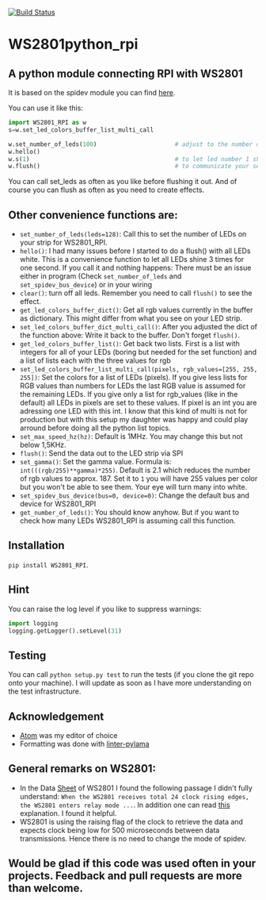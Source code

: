 [![Build Status](https://travis-ci.org/mk2366/WS2801python_rpi.svg?branch=master)](https://travis-ci.org/mk2366/WS2801python_rpi)

# WS2801python_rpi
## A python module connecting RPI with WS2801

It is based on the spidev module you can find [here](https://github.com/doceme/py-spidev).

You can use it like this:

```python
import WS2801_RPI as w
s=w.set_led_colors_buffer_list_multi_call

w.set_number_of_leds(100)                      # adjust to the number of leds in your project
w.hello()
w.s(1)                                         # to let led number 1 shine in white
w.flush()                                      # to communicate your settings to the led strip via spi
```

You can call set_leds as often as you like before flushing it out. And of course you can flush as often
as you need to create effects.

## Other convenience functions are:

* `set_number_of_leds(leds=128)`: Call this to set the number of LEDs on your strip for WS2801_RPI.
* `hello()`: I had many issues before I started to do a flush() with all LEDs white. This is a convenience function to let all LEDs shine 3 times for one second.
If you call it and nothing happens: There must be an issue either in program (Check `set_number_of_leds` and `set_spidev_bus_device`) or in your wiring
* `clear()`: turn off all leds. Remember you need to call `flush()` to see the effect.
* `get_led_colors_buffer_dict()`: Get all rgb values currently in the buffer as dictionary. This might differ from what you see on your LED strip.
* `set_led_colors_buffer_dict_multi_call()`: After you adjusted the dict of the function above: Write it back to the buffer. Don't forget `flush()`.
* `get_led_colors_buffer_list()`: Get back two lists. First is a list with integers for all of your LEDs (boring but needed for the set function) and a list of lists each with the three
values for rgb
* `set_led_colors_buffer_list_multi_call(pixels, rgb_values=[255, 255, 255])`: Set the colors for a list of LEDs (pixels). If you give less lists for RGB values than numbers for LEDs the last RGB value is assumed for the remaining LEDs. If you give only a list for rgb_values (like in the default) all LEDs in pixels are set to these values. If pixel is an int you are adressing one LED with this int. I know that this kind of multi is not for production but with this setup my daughter was happy and could play arround before doing all the python list topics.
* `set_max_speed_hz(hz)`: Default is 1MHz. You may change this but not below 1,5KHz.
* `flush()`: Send the data out to the LED strip via SPI
* `set_gamma()`: Set the gamma value. Formula is: `int(((rgb/255)**gamma)*255)`. Default is 2.1 which reduces the number of rgb values to approx. 187.
Set it to `1` you will have 255 values per color but you won't be able to see them. Your eye will turn many into white.
* `set_spidev_bus_device(bus=0, device=0)`: Change the default bus and device for WS2801_RPI
* `get_number_of_leds()`: You should know anyhow. But if you want to check how many LEDs WS2801_RPI is assuming call this function.

## Installation
`pip install WS2801_RPI`.

## Hint
You can raise the log level if you like to suppress warnings:
```python
import logging
logging.getLogger().setLevel(31)
```

## Testing
You can call `python setup.py test` to run the tests (if you clone the git repo onto your machine). I will update as soon as I have more understanding on the test infrastructure.

## Acknowledgement

* [Atom](https://atom.io/) was my editor of choice
* Formatting was done with [linter-pylama](https://atom.io/packages/linter-pylama)

## General remarks on WS2801:
* In the Data [Sheet](https://cdn-shop.adafruit.com/datasheets/WS2801.pdf) of WS2801 I found the following passage I didn't fully understand: `When the WS2801 receives total 24
clock rising edges, the WS2801 enters relay mode ...`. In addition one can read [this](https://electronics.stackexchange.com/a/307117) explanation. I found it helpful.
* WS2801 is using the raising flag of the clock to retrieve the data and expects clock being low for 500 microseconds between data transmissions. Hence there is no need to change
the mode of spidev.

## Would be glad if this code was used often in your projects. Feedback and pull requests are more than welcome.
